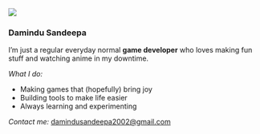 <img src="https://64.media.tumblr.com/58e04b9a1e9f5162ef2d1a0ace3c7221/tumblr_ojg1n3EPCG1w0ii2ho1_500.gif"/>

### Damindu Sandeepa

I’m just a regular everyday normal **game developer** who loves making fun stuff and watching anime in my downtime. 

*What I do:*
- Making games that (hopefully) bring joy
- Building tools to make life easier
- Always learning and experimenting

*Contact me:* damindusandeepa2002@gmail.com
